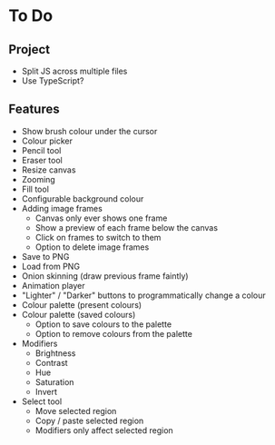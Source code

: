 # To Do

## Project

 - Split JS across multiple files
 - Use TypeScript?

## Features

 - Show brush colour under the cursor
 - Colour picker
 - Pencil tool
 - Eraser tool
 - Resize canvas
 - Zooming
 - Fill tool
 - Configurable background colour
 - Adding image frames
    - Canvas only ever shows one frame
    - Show a preview of each frame below the canvas
    - Click on frames to switch to them
    - Option to delete image frames
 - Save to PNG
 - Load from PNG
 - Onion skinning (draw previous frame faintly)
 - Animation player
 - "Lighter" / "Darker" buttons to programmatically change a colour
 - Colour palette (present colours)
 - Colour palette (saved colours)
    - Option to save colours to the palette
    - Option to remove colours from the palette
 - Modifiers
    - Brightness
    - Contrast
    - Hue
    - Saturation
    - Invert
 - Select tool
    - Move selected region
    - Copy / paste selected region
    - Modifiers only affect selected region
